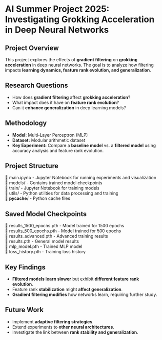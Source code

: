 # AI Summer Project 2025: Investigating Grokking Acceleration in Deep Neural Networks

## Project Overview
This project explores the effects of **gradient filtering** on **grokking acceleration** in deep neural networks. The goal is to analyze how filtering impacts **learning dynamics, feature rank evolution, and generalization**.

## Research Questions
- How does **gradient filtering** affect **grokking acceleration**?
- What impact does it have on **feature rank evolution**?
- Can it **enhance generalization** in deep learning models?

## Methodology
- **Model:** Multi-Layer Perceptron (MLP)
- **Dataset:** Modular arithmetic dataset
- **Key Experiment:** Compare a **baseline model** vs. a **filtered model** using accuracy analysis and feature rank evolution.

## Project Structure
📂 main.ipynb        - Jupyter Notebook for running experiments and visualization  
📂 models/          - Contains trained model checkpoints  
📂 train/           - Jupyter Notebook for training models  
📂 utils/           - Python utilities for data processing and training  
📂 __pycache__/     - Python cache files  



## Saved Model Checkpoints
📌 results_1500_epochs.pth  - Model trained for 1500 epochs  
📌 results_500_epochs.pth   - Model trained for 500 epochs  
📌 results_advanced.pth     - Advanced training results  
📌 results.pth             - General model results  
📌 mlp_model.pth           - Trained MLP model  
📌 loss_history.pth        - Training loss history  



## Key Findings
- **Filtered models learn slower** but exhibit **different feature rank evolution**.
- Feature rank **stabilization** might **affect generalization**.
- **Gradient filtering modifies** how networks learn, requiring further study.

## Future Work
- Implement **adaptive filtering strategies**.
- Extend experiments to **other neural architectures**.
- Investigate the link between **rank stability and generalization**.


